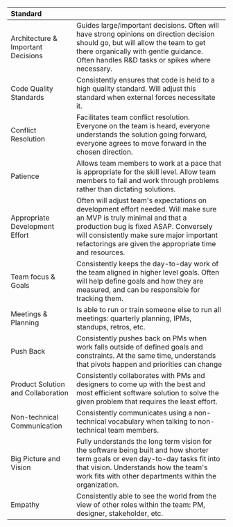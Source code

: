 | Standard                           |                                                                                                                                                                                                                                                                       |
|:-----------------------------------|:----------------------------------------------------------------------------------------------------------------------------------------------------------------------------------------------------------------------------------------------------------------------|
| Architecture & Important Decisions | Guides large/important decisions. Often will have strong opinions on direction decision should go, but will allow the team to get there organically with gentle guidance. Often handles R&D tasks or spikes where necessary.                                          |
| Code Quality Standards             | Consistently ensures that code is held to a high quality standard. Will adjust this standard when external forces necessitate it.                                                                                                                                     |
| Conflict Resolution                | Facilitates team conflict resolution. Everyone on the team is heard, everyone understands the solution going forward, everyone agrees to move forward in the chosen direction.                                                                                        |
| Patience                           | Allows team members to work at a pace that is appropriate for the skill level. Allow team members to fail and work through problems rather than dictating solutions.                                                                                                  |
| Appropriate Development Effort     | Often will adjust team's expectations on development effort needed. Will make sure an MVP is truly minimal and that a production bug is fixed ASAP. Conversely will consistently make sure major important refactorings are given the appropriate time and resources. |
| Team focus & Goals                 | Consistently keeps the day-to-day work of the team aligned in higher level goals. Often will help define goals and how they are measured, and can be responsible for tracking them.                                                                                   |
| Meetings & Planning                | Is able to run or train someone else to run all meetings: quarterly planning, IPMs, standups, retros, etc.                                                                                                                                                            |
| Push Back                          | Consistently pushes back on PMs when work falls outside of defined goals and constraints. At the same time, understands that pivots happen and priorities can change                                                                                                  |
| Product Solution and Collaboration | Consistently collaborates with PMs and designers to come up with the best and most efficient software solution to solve the given problem that requires the least effort.                                                                                             |
| Non-technical Communication        | Consistently communicates using a non-technical vocabulary when talking to non-technical team members.                                                                                                                                                                |
| Big Picture and Vision             | Fully understands the long term vision for the software being built and how shorter term goals or even day-to-day tasks fit into that vision. Understands how the team's work fits with other departments within the organization.                                    |
| Empathy                            | Consistently able to see the world from the view of other roles within the team: PM, designer, stakeholder, etc.                                                                                                                                                      |
